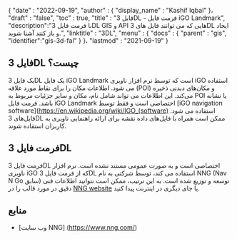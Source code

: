 {
  "date" : "2022-09-19",
  "author" : {
    "display_name" : "Kashif Iqbal"
}،
  "draft" : "false",
  "toc" : true,
  "title" : "فایل 3DL - فرمت فایل iGO Landmark",
  "description":"با فرمت فایل 3DL GIS و API هایی که می توانند فایل های 3DL ایجاد و باز کنند آشنا شوید.",
  "linktitle" : "3DL",
  "menu" : {
    "docs" : {
      "parent" : "gis",
      "identifier":"gis-3d-fal"
}
}،
  "lastmod" : "2021-09-19"
}

## فایل 3DL چیست؟

یک فایل 3DL یک فایل iGO Landmark است که توسط نرم افزار ناوبری iGO استفاده می شود. اطلاعات مکان را برای نقاط مورد علاقه (POI) و مکان‌های دیدنی ذخیره می‌کند. این اطلاعات می تواند شامل نام، مکان و سایر جزئیات مربوط به POI یا نشانه باشد. فرمت فایل iGO Landmark اختصاصی است و فقط توسط [iGO navigation software](https://en.wikipedia.org/wiki/IGO_(software) استفاده می شود. فایل‌های 3DL ممکن است همراه با فایل‌های داده نقشه برای ارائه راهنمایی ناوبری به کاربران استفاده شوند.

## فرمت فایل 3DL

فرمت فایل 3DL اختصاصی است و به صورت عمومی مستند نشده است. نرم افزار ناوبری iGO که از فرمت فایل 3DL استفاده می کند، توسط شرکتی به نام NNG (Nav N Go سابق) توسعه و توزیع شده است. به این ترتیب، ممکن است نتوانید اطلاعات فنی دقیق در مورد قالب را در [NNG website](https://www.nng.com/) یا جای دیگری در اینترنت پیدا کنید.

## منابع

* [وب سایت NNG] (https://www.nng.com/)


